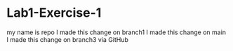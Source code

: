 # Lab1-Exercise-1
 my name is repo
I made this change on branch1
I made this change on main
I made this change on branch3 via GitHub
